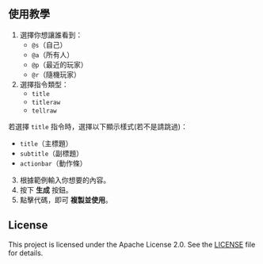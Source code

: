 ## **使用教學**
1. 選擇你想讓誰看到：
   - `@s`（自己）
   - `@a`（所有人）
   - `@p`（最近的玩家）
   - `@r`（隨機玩家）
2. 選擇指令類型：
   - `title`
   - `titleraw`
   - `tellraw`

 若選擇 `title` 指令時，選擇以下顯示樣式(若不是請跳過)：
   -  `title`（主標題）
   - `subtitle`（副標題）
   - `actionbar`（動作條）
3. 根據範例輸入你想要的內容。
4. 按下 **生成** 按鈕。
5. 點擊代碼，即可 **複製並使用**。

## License
This project is licensed under the Apache License 2.0. See the [LICENSE](./LICENSE) file for details.
